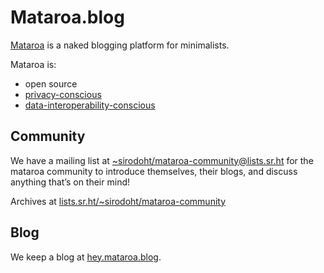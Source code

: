 # Mataroa.blog

[Mataroa](https://mataroa.blog/) is a naked blogging platform for minimalists.

Mataroa is:

* open source
* [privacy-conscious](https://mataroa.blog/modus/operandi/)
* [data-interoperability-conscious](https://mataroa.blog/export/)

## Community

We have a mailing list at
[~sirodoht/mataroa-community@lists.sr.ht](mailto:~sirodoht/mataroa-community@lists.sr.ht)
for the mataroa community to introduce themselves, their blogs, and discuss
anything that’s on their mind!

Archives at
[lists.sr.ht/~sirodoht/mataroa-community](https://lists.sr.ht/~sirodoht/mataroa-community)

## Blog

We keep a blog at [hey.mataroa.blog](https://hey.mataroa.blog).
